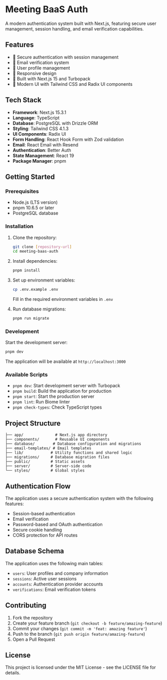 # Meeting BaaS Auth

A modern authentication system built with Next.js, featuring secure user management, session handling, and email verification capabilities.

## Features

- 🔐 Secure authentication with session management
- 📧 Email verification system
- 👤 User profile management
- 📱 Responsive design
- 🚀 Built with Next.js 15 and Turbopack
- 🎨 Modern UI with Tailwind CSS and Radix UI components

## Tech Stack

- **Framework**: Next.js 15.3.1
- **Language**: TypeScript
- **Database**: PostgreSQL with Drizzle ORM
- **Styling**: Tailwind CSS 4.1.3
- **UI Components**: Radix UI
- **Form Handling**: React Hook Form with Zod validation
- **Email**: React Email with Resend
- **Authentication**: Better Auth
- **State Management**: React 19
- **Package Manager**: pnpm

## Getting Started

### Prerequisites

- Node.js (LTS version)
- pnpm 10.6.5 or later
- PostgreSQL database

### Installation

1. Clone the repository:
   ```bash
   git clone [repository-url]
   cd meeting-baas-auth
   ```

2. Install dependencies:
   ```bash
   pnpm install
   ```

3. Set up environment variables:
   ```bash
   cp .env.example .env
   ```
   Fill in the required environment variables in `.env`

4. Run database migrations:
   ```bash
   pnpm run migrate
   ```

### Development

Start the development server:
```bash
pnpm dev
```

The application will be available at `http://localhost:3000`

### Available Scripts

- `pnpm dev`: Start development server with Turbopack
- `pnpm build`: Build the application for production
- `pnpm start`: Start the production server
- `pnpm lint`: Run Biome linter
- `pnpm check-types`: Check TypeScript types

## Project Structure

```
├── app/              # Next.js app directory
├── components/       # Reusable UI components
├── database/        # Database configuration and migrations
├── email-templates/ # Email templates
├── lib/            # Utility functions and shared logic
├── migrations/     # Database migration files
├── public/         # Static assets
├── server/         # Server-side code
└── styles/         # Global styles
```

## Authentication Flow

The application uses a secure authentication system with the following features:

- Session-based authentication
- Email verification
- Password-based and OAuth authentication
- Secure cookie handling
- CORS protection for API routes

## Database Schema

The application uses the following main tables:

- `users`: User profiles and company information
- `sessions`: Active user sessions
- `accounts`: Authentication provider accounts
- `verifications`: Email verification tokens

## Contributing

1. Fork the repository
2. Create your feature branch (`git checkout -b feature/amazing-feature`)
3. Commit your changes (`git commit -m 'feat: amazing feature'`)
4. Push to the branch (`git push origin feature/amazing-feature`)
5. Open a Pull Request

## License

This project is licensed under the MIT License - see the LICENSE file for details.
